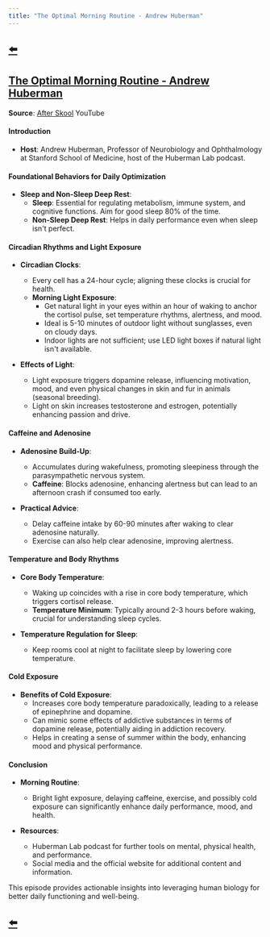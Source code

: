 ```yaml
---
title: "The Optimal Morning Routine - Andrew Huberman"
---
```


## [⬅️](/)

## **[The Optimal Morning Routine - Andrew Huberman](https://youtu.be/gR_f-iwUGY4?si=ToyBFRHMwhTv3aCS)**

**Source**: [After Skool](https://www.youtube.com/@AfterSkool) YouTube

#### **Introduction**
- **Host**: Andrew Huberman, Professor of Neurobiology and Ophthalmology at Stanford School of Medicine, host of the Huberman Lab podcast.

#### **Foundational Behaviors for Daily Optimization**

- **Sleep and Non-Sleep Deep Rest**: 
  - **Sleep**: Essential for regulating metabolism, immune system, and cognitive functions. Aim for good sleep 80% of the time.
  - **Non-Sleep Deep Rest**: Helps in daily performance even when sleep isn't perfect.

#### **Circadian Rhythms and Light Exposure**

- **Circadian Clocks**: 
  - Every cell has a 24-hour cycle; aligning these clocks is crucial for health.
  - **Morning Light Exposure**: 
    - Get natural light in your eyes within an hour of waking to anchor the cortisol pulse, set temperature rhythms, alertness, and mood.
    - Ideal is 5-10 minutes of outdoor light without sunglasses, even on cloudy days.
    - Indoor lights are not sufficient; use LED light boxes if natural light isn't available.

- **Effects of Light**:
  - Light exposure triggers dopamine release, influencing motivation, mood, and even physical changes in skin and fur in animals (seasonal breeding).
  - Light on skin increases testosterone and estrogen, potentially enhancing passion and drive.

#### **Caffeine and Adenosine**

- **Adenosine Build-Up**: 
  - Accumulates during wakefulness, promoting sleepiness through the parasympathetic nervous system.
  - **Caffeine**: Blocks adenosine, enhancing alertness but can lead to an afternoon crash if consumed too early.

- **Practical Advice**: 
  - Delay caffeine intake by 60-90 minutes after waking to clear adenosine naturally.
  - Exercise can also help clear adenosine, improving alertness.

#### **Temperature and Body Rhythms**

- **Core Body Temperature**: 
  - Waking up coincides with a rise in core body temperature, which triggers cortisol release.
  - **Temperature Minimum**: Typically around 2-3 hours before waking, crucial for understanding sleep cycles.

- **Temperature Regulation for Sleep**: 
  - Keep rooms cool at night to facilitate sleep by lowering core temperature.

#### **Cold Exposure**

- **Benefits of Cold Exposure**: 
  - Increases core body temperature paradoxically, leading to a release of epinephrine and dopamine.
  - Can mimic some effects of addictive substances in terms of dopamine release, potentially aiding in addiction recovery.
  - Helps in creating a sense of summer within the body, enhancing mood and physical performance.

#### **Conclusion**

- **Morning Routine**: 
  - Bright light exposure, delaying caffeine, exercise, and possibly cold exposure can significantly enhance daily performance, mood, and health.

- **Resources**: 
  - Huberman Lab podcast for further tools on mental, physical health, and performance.
  - Social media and the official website for additional content and information.

This episode provides actionable insights into leveraging human biology for better daily functioning and well-being.

## [⬅️](/)